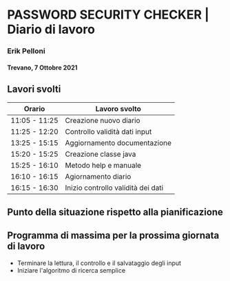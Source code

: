 # PASSWORD SECURITY CHECKER | Diario di lavoro
### Erik Pelloni
#### Trevano, 7 Ottobre 2021

## Lavori svolti


|Orario        |Lavoro svolto                                                   |
|--------------|----------------------------------------------------------------|
|11:05 - 11:25 |Creazione nuovo diario                                          |
|11:25 - 12:20 |Controllo validità dati input                                   |
|13:25 - 15:15 |Aggiornamento documentazione                                    |
|15:20 - 15:25 |Creazione classe java                                           |
|15:25 - 16:10 |Metodo help e manuale                                           |
|16:10 - 16:15 |Agiornamento diario                                             |
|16:15 - 16:30 |Inizio controllo validità dei dati                              |

[//]: <> (##  Problemi riscontrati e soluzioni adottate)


##  Punto della situazione rispetto alla pianificazione

## Programma di massima per la prossima giornata di lavoro
+ Terminare la lettura, il controllo e il salvataggio degli input
+ Iniziare l'algoritmo di ricerca semplice
